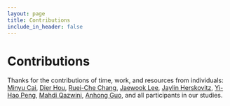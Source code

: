 ```yaml
---
layout: page
title: Contributions
include_in_header: false
---
```


# Contributions

Thanks for the contributions of time, work, and resources from individuals: [Minyu Cai](https://www.linkedin.com/in/%E6%97%BB%E5%AE%87-%E8%94%A1-19ba69236"), [Dier Hou](https://www.linkedin.com/in/dier-hou-614178227/), [Ruei-Che Chang](https://rueiche.me/), [Jaewook Lee](https://jaewook-lee.com/), [Jaylin Herskovitz](https://jayl.in/), [Yi-Hao Peng](https://www.yihaopeng.tw/), [Mahdi Qazwini](https://www.linkedin.com/in/qazwini/), [Anhong Guo](https://guoanhong.com/), and all participants in our studies. 